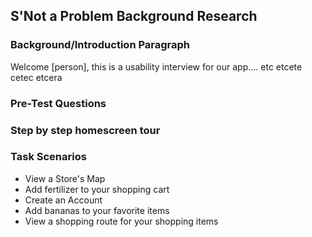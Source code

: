 ## S'Not a Problem Background Research

### Background/Introduction Paragraph
Welcome [person], this is a usability interview for our app....
etc etcete cetec etcera

### Pre-Test Questions


### Step by step homescreen tour


### Task Scenarios
- View a Store's Map
- Add fertilizer to your shopping cart
- Create an Account
- Add bananas to your favorite items
- View a shopping route for your shopping items